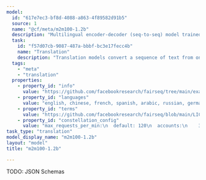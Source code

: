 ```yaml
---
model:
  id: "617e7ec3-bf8d-4088-a863-4f89582d91b5"
  source: 1
  name: "@cf/meta/m2m100-1.2b"
  description: "Multilingual encoder-decoder (seq-to-seq) model trained for Many-to-Many multilingual translation"
  task:
    id: "f57d07cb-9087-487a-bbbf-bc3e17fecc4b"
    name: "Translation"
    description: "Translation models convert a sequence of text from one language to another."
  tags:
    - "meta"
    - "translation"
  properties:
    - property_id: "info"
      value: "https://github.com/facebookresearch/fairseq/tree/main/examples/m2m_100"
    - property_id: "languages"
      value: "english, chinese, french, spanish, arabic, russian, german, japanese, portuguese, hindi"
    - property_id: "terms"
      value: "https://github.com/facebookresearch/fairseq/blob/main/LICENSE"
    - property_id: "constellation_config"
      value: "max_requests_per_min:\n  default: 120\n  accounts:\n    32118455: 1440 # ai.cloudflare.com staging\n    50147400: 1440 # ai.cloudflare.com\n    13852056: 1440 # Firewall Team for `@RespectTables ai`\n\ndownloads:\n  \"model-repository/m2m100-1.2b/1/huggingface-model-cache/pytorch_model.bin\":\n    url: https://pub-aad46f56812e4449bc904f1d68336a16.r2.dev/m2m100-1.2b/pytorch_model.bin\n    sha256sum: a58ef8f42362ef12adeddc600b3425f1e2bbd019cfa6aae6b0051e2e3e055cd4\n\nneurons:\n  metrics:\n    - name: input_tokens\n      neuron_cost: 0.03105\n    - name: output_tokens\n      neuron_cost: 0.03105\nmax_concurrent_requests: 128\n"
task_type: "translation"
model_display_name: "m2m100-1.2b"
layout: "model"
title: "m2m100-1.2b"

---
```


TODO: JSON Schemas